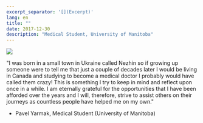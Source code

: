 ```yaml
---
excerpt_separator: '[](Excerpt)'
lang: en
title: ""
date: 2017-12-30
description: "Medical Student, University of Manitoba"
---
```


![](images/humans-of-medicine/5th-post.jpg)

"I was born in a small town in Ukraine called Nezhin so if growing up someone were to tell me that just a couple of decades later I would be living in Canada and studying to become a medical doctor I probably would have called them crazy! This is something I try to keep in mind and reflect upon once in a while. I am eternally grateful for the opportunities that I have been afforded over the years and I will, therefore, strive to assist others on their journeys as countless people have helped me on my own."

- Pavel Yarmak, Medical Student (University of Manitoba)
